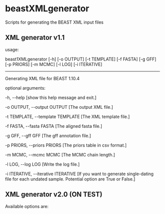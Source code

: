 # beastXMLgenerator

Scripts for generating the BEAST XML input files

## XML generator v1.1

usage:
 
beast1XMLgenerator [-h] [-o OUTPUT] [-t TEMPLATE] [-f FASTA] [-g GFF] [-p PRIORS] [-m MCMC] [-l LOG] [-i ITERATIVE]
 
-----------------
Generating XML file for BEAST 1.10.4 

<p fontsize=12>

optional arguments: 
 
-h, --help [show this help message and exit.]
 
-o OUTPUT, --output OUTPUT [The output XML file.]
 
-t TEMPLATE, --template TEMPLATE [The XML template file.]
 
-f FASTA, --fasta FASTA [The aligned fasta file.]
 
-g GFF, --gff GFF [The gff annotation file.]
 
-p PRIORS, --priors PRIORS [The priors table in csv format.]
 
-m MCMC, --mcmc MCMC [The MCMC chain length.]
 
-l LOG, --log LOG [Write the log file.]
 
-i ITERATIVE, --iterative ITERATIVE [If you want to generate single-dating file for each undated sample. Potential option are True or False.]

 </p>

## XML generator v2.0 (ON TEST)
 
Available options are:


